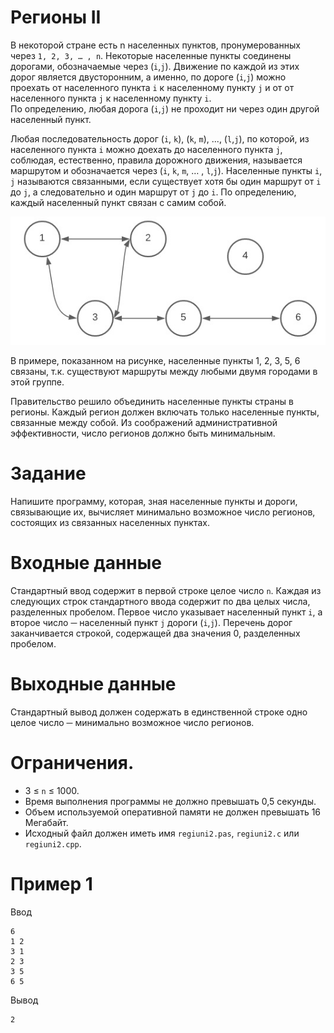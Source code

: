 # Регионы II

В некоторой стране есть n населенных пунктов, пронумерованных через `1, 2, 3, … , n`.
Некоторые населенные пункты соединены дорогами, обозначаемые через (`i`,`j`). Движение по
каждой из этих дорог является двусторонним, а именно, по дороге (`i`,`j`) можно проехать от населенного пункта `i` 
к населенному пункту `j` и от от населенного пункта `j` к населенному пункту `i`.  
По определению, любая дорога (`i`,`j`) не проходит ни через один другой населенный пункт.  

Любая последовательность дорог (`i`, `k`), (`k`, `m`), ...,
(`l`,`j`), по которой, из населенного пункта `i` можно доехать до
населенного пункта `j`, соблюдая, естественно, правила дорожного движения, называется маршрутом и
обозначается через (`i`, `k`, `m`, … , `l`,`j`). Населенные пункты `i`, `j` называются связанными, 
если существует хотя бы один маршрут от `i` до `j`, а следовательно и один маршрут от `j` до `i`. 
По определению, каждый населенный пункт связан с самим собой.

![img1](img1.jpg)


В примере, показанном на рисунке, населенные пункты 1, 2, 3, 5, 6 связаны, т.к. cуществуют маршруты между любыми 
двумя городами в этой группе.

Правительство решило объединить населенные пункты страны в регионы. Каждый
регион должен включать только населенные пункты, связанные между собой. Из
соображений административной эффективности, число регионов должно быть минимальным.

# Задание
Напишите программу, которая, зная населенные пункты и дороги, связывающие их, 
вычисляет минимально возможное число регионов, состоящих из связанных населенных пунктах.

# Входные данные
Стандартный ввод содержит в первой строке целое число `n`. 
Каждая из следующих строк стандартного ввода содержит по два целых числа, разделенных пробелом.
Первое число указывает населенный пункт `i`, а второе число ─ населенный пункт `j` дороги (`i`,`j`).
Перечень дорог заканчивается строкой, содержащей два значения 0, разделенных пробелом.

# Выходные данные
Стандартный вывод должен содержать в единственной строке одно  целое число ─ минимально возможное число регионов.

# Ограничения. 
* 3 ≤ `n` ≤ 1000. 
* Время выполнения программы не должно превышать 0,5 секунды. 
* Объем используемой оперативной памяти не должен превышать 16 Мегабайт.
* Исходный файл должен иметь имя `regiuni2.pas`, `regiuni2.c` или `regiuni2.cpp`.

# Пример 1
Ввод
```
6
1 2
3 1
2 3
3 5
6 5
```

Вывод
```
2
```

